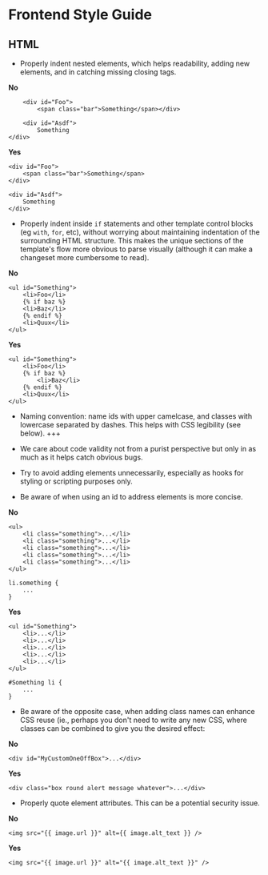 # Frontend Style Guide

## HTML

* Properly indent nested elements, which helps readability, adding new elements, and in catching missing closing tags.

**No**

        <div id="Foo">
            <span class="bar">Something</span></div>

        <div id="Asdf">
            Something
    </div>

**Yes**

    <div id="Foo">
        <span class="bar">Something</span>
    </div>

    <div id="Asdf">
        Something
    </div>


* Properly indent inside `if` statements and other template control blocks (eg `with`, `for`, etc), without worrying about maintaining indentation of the surrounding HTML structure. This makes the unique sections of the template's flow more obvious to parse visually (although it can make a changeset more cumbersome to read).

**No**

    <ul id="Something">
        <li>Foo</li>
        {% if baz %}
        <li>Baz</li>
        {% endif %}
        <li>Quux</li>
    </ul>

**Yes**

    <ul id="Something">
        <li>Foo</li>
        {% if baz %}
            <li>Baz</li>
        {% endif %}
        <li>Quux</li>
    </ul>

* Naming convention: name ids with upper camelcase, and classes with lowercase separated by dashes. This helps with CSS legibility (see below). +++

* We care about code validity not from a purist perspective but only in as much as it helps catch obvious bugs.

* Try to avoid adding elements unnecessarily, especially as hooks for styling or scripting purposes only.

* Be aware of when using an id to address elements is more concise.

**No**

    <ul>
        <li class="something">...</li>
        <li class="something">...</li>
        <li class="something">...</li>
        <li class="something">...</li>
        <li class="something">...</li>
    </ul>

    li.something {
        ...
    }

**Yes**

    <ul id="Something">
        <li>...</li>
        <li>...</li>
        <li>...</li>
        <li>...</li>
        <li>...</li>
    </ul>

    #Something li {
        ...
    }

* Be aware of the opposite case, when adding class names can enhance CSS reuse (ie., perhaps you don't need to write any new CSS, where classes can be combined to give you the desired effect:

**No**

    <div id="MyCustomOneOffBox">...</div>

**Yes**

    <div class="box round alert message whatever">...</div>

* Properly quote element attributes. This can be a potential security issue.

**No**

    <img src="{{ image.url }}" alt={{ image.alt_text }} />

**Yes**

    <img src="{{ image.url }}" alt="{{ image.alt_text }}" />
